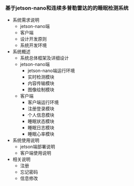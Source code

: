 ### 基于jetson-nano和连续多普勒雷达的的睡眠检测系统


- 系统需求说明
    - jetson-nano端
    - 客户端
    - 设计开发原则
    - 系统开发环境
- 系统概述
    - 系统总体框架及详细设计
    - jetson-nano端
        - jetson-nano端运行环境
        - 实时检测模块
        - 内容传输模块
        - 图像绘制模块
    - 客户端
        - 客户端运行环境
        - 注册登录模块
        - 个人信息模块
        - 睡眠状态模块
        - 睡眠日志模块
        - 睡眠心率模块
- 系统使用说明
    - jetson端部署说明
    - 客户端使用说明
- 相关说明
    - 注册
    - 忘记密码
    - 信息修改
